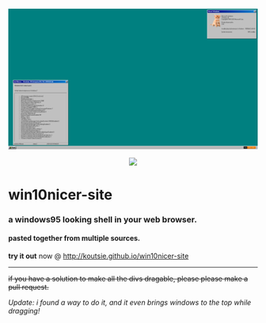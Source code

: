 ![Screenshot of win10nicer-site](win10nicer.png)
<p align="center">
<a href="https://hits.seeyoufarm.com"><img src="https://hits.seeyoufarm.com/api/count/incr/badge.svg?url=https%3A%2F%2Fgithub.com%2Fkoutsie%2Fwin10nicer-site&count_bg=%23FF4500&title_bg=%23555555&icon=windows95.svg&icon_color=%23FFFFFF&title=hits&edge_flat=true"></a>
</p>

# win10nicer-site 
### a windows95 looking shell in your web browser.
#### pasted together from multiple sources.

**try it out** now @ http://koutsie.github.io/win10nicer-site


--------
~~if you have a solution to make all the divs dragable, please please make a pull request.~~

*Update: i found a way to do it, and it even brings windows to the top while dragging!*
